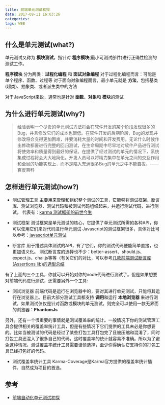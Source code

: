 ```yaml
---
title: 前端单元测试初探
date: 2017-09-11 16:03:26
categories:
tags: WEB
---
```

## 什么是单元测试(what?)
单元测试又称为 **模块测试**，指针对 **程序模块**(最小可测试部件)进行正确性检测的测试工作。

**程序模块**
分为两类：**过程化编程** 和 **面试对象编程**
对于过程化编程而言：可能是单个程序、函数、过程等
对于面向对象编程而言，最小单元就是 **方法**，包括基类(超类)、抽象类、或者派生类中的方法

对于JavaScript来说，通常也是针对 **函数**、**对象**和 **模块**的测试

## 为什么进行单元测试(why?)
>经验表明一个尽责的单元测试方法将会在软件开发的某个阶段发现很多的Bug，并且修改它们的成本也很低。在软件开发的后期阶段，Bug的发现并修改将会变得更加困难，并要消耗大量的时间和开发费用。无论什么时候作出修改都要进行完整的回归测试，在生命周期中尽早地对软件产品进行测试将使效率和质量得到最好的保证。在提供了经过测试的单元的情况下，系统集成过程将会大大地简化。开发人员可以将精力集中在单元之间的交互作用和全局的功能实现上，而不是陷入充满很多Bug的单元之中不能自拔。——百度百科

 

## 怎样进行单元测试(how?)
- 测试管理工具
  主要用来管理和组织整个测试的工具，它能够将测试框架、断言库、测试浏览器、测试代码和被测试代码组织起来，并运行测试代码，进行测试。
  代表有：[karma 测试框架的前世今生 ](http://taobaofed.org/blog/2016/01/08/karma-origin/)

- 测试框架
  测试框架是单元测试的核心，它提供了单元测试所需的各种API，你可以使用它们来对代码进行单元测试
  Javascript的测试框架很多，具体对比可以参考：[javascript单元测试](http://www.cnblogs.com/frostbelt/archive/2012/08/03/2622302.html)

- 断言库
  用于描述具体测试的API，有了它们，你的测试代码便能简单直接，也更加语义化。
  测试断言库的选择也不少：better-assert、should.js、expect.js、chai.js等等（有关它们的对比，可以参考[几款前端测试断言库(Assertions lib)的选型总结](http://blog.lvscar.info/post/tech/assertions_lib/)

有了上面的三个工具，你就可以开始对你的node代码进行测试了。但是如果想要对前端代码进行测试，还需要另外一个工具:

- 测试浏览器
  前端代码是运行在浏览器中的，要对其进行单元测试，只能将其运行在浏览器上。目前大部分测试工具都支持 **调用**和运行 **本地浏览器** 来进行测试，如果测试仅仅是针对函数或模块的单元测试，则完全可以使用一款无界面的浏览器：**PhantomJs**

另外，还有一个很重要的事情就是测试覆盖率的统计。一般情况下你的测试管理工具会提供相关的覆盖率统计工具，但是有些情况下它们提供的工具未必是你想要的。比如当被测试的代码是经过了某些打包工具打包完了且被压缩和混淆了，同时打包工具还混入了很多自己的代码，这时覆盖率的统计就容易不准确。所以为了避免这种情况，测试覆盖率统计工具需要谨慎选择，至少你得确认它支持你的打包工具已经打包好的代码。

 - 测试覆盖率统计工具
  Karma-Coverage是Karma官方提供的覆盖率统计插件，自然成为项目的首选。





## 参考
- [前端自动化单元测试初探](http://www.jianshu.com/p/6726c0410650)

